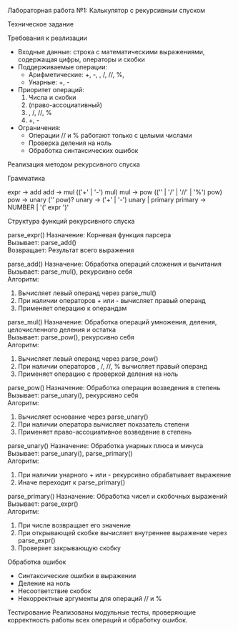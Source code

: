  Лабораторная работа №1: Калькулятор с рекурсивным спуском

 Техническое задание

 Требования к реализации
- Входные данные: строка с математическими выражениями, содержащая цифры, операторы и скобки
- Поддерживаемые операции: 
  - Арифметические: +, -, , /, //, %, 
  - Унарные: +, -
- Приоритет операций:
  1. Числа и скобки
  2.  (право-ассоциативный)
  3. , /, //, %
  4. +, -
- Ограничения:
  - Операции // и % работают только с целыми числами
  - Проверка деления на ноль
  - Обработка синтаксических ошибок

 Реализация методом рекурсивного спуска

 Грамматика


expr    → add
add     → mul (('+' | '-') mul)
mul     → pow (('' | '/' | '//' | '%') pow)  
pow     → unary ('' pow)?
unary   → ('+' | '-') unary | primary
primary → NUMBER | '(' expr ')'


 Структура функций рекурсивного спуска

 parse_expr()
Назначение: Корневая функция парсера  
Вызывает: parse_add()  
Возвращает: Результат всего выражения

 parse_add()
Назначение: Обработка операций сложения и вычитания  
Вызывает: parse_mul(), рекурсивно себя  
Алгоритм:
1. Вычисляет левый операнд через parse_mul()
2. При наличии операторов + или - вычисляет правый операнд
3. Применяет операцию к операндам

 parse_mul()
Назначение: Обработка операций умножения, деления, целочисленного деления и остатка  
Вызывает: parse_pow(), рекурсивно себя  
Алгоритм:
1. Вычисляет левый операнд через parse_pow()
2. При наличии операторов , /, //, % вычисляет правый операнд
3. Применяет операцию с проверкой деления на ноль

 parse_pow()
Назначение: Обработка операции возведения в степень  
Вызывает: parse_unary(), рекурсивно себя  
Алгоритм:
1. Вычисляет основание через parse_unary()
2. При наличии оператора  вычисляет показатель степени
3. Применяет право-ассоциативное возведение в степень

 parse_unary()
Назначение: Обработка унарных плюса и минуса  
Вызывает: parse_unary(), parse_primary()  
Алгоритм:
1. При наличии унарного + или - рекурсивно обрабатывает выражение
2. Иначе переходит к parse_primary()

 parse_primary()
Назначение: Обработка чисел и скобочных выражений  
Вызывает: parse_expr()  
Алгоритм:
1. При числе возвращает его значение
2. При открывающей скобке вычисляет внутреннее выражение через parse_expr()
3. Проверяет закрывающую скобку

 Обработка ошибок
- Синтаксические ошибки в выражении
- Деление на ноль
- Несоответствие скобок
- Некорректные аргументы для операций // и %

 Тестирование
Реализованы модульные тесты, проверяющие корректность работы всех операций и обработку ошибок.
